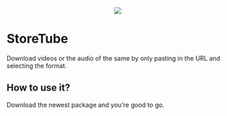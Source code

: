 <p align="center">
  <img src="https://github.com/limbocingo/yt-downloader/assets/71130071/b5c23fd6-f741-4561-8ba3-994a22a0d7ba">
</p>

# StoreTube
Download videos or the audio of the same by only pasting in the URL and selecting the format.

## How to use it?
Download the newest package and you're good to go.
